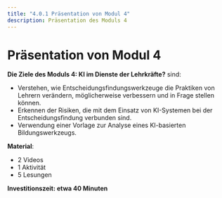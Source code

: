 ```yaml
---
title: "4.0.1 Präsentation von Modul 4"
description: Präsentation des Moduls 4
---
```


# Präsentation von Modul 4

**Die Ziele des Moduls 4: KI im Dienste der Lehrkräfte?** sind:

- Verstehen, wie Entscheidungsfindungswerkzeuge die Praktiken von Lehrern verändern, möglicherweise verbessern und in Frage stellen können.
- Erkennen der Risiken, die mit dem Einsatz von KI-Systemen bei der Entscheidungsfindung verbunden sind.
- Verwendung einer Vorlage zur Analyse eines KI-basierten Bildungswerkzeugs.

**Material**:

- 2 Videos
- 1 Aktivität
- 5 Lesungen

**Investitionszeit: etwa 40 Minuten**
